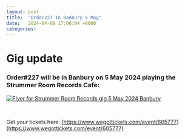 ```yaml
---
layout: post
title:  "Order227 In Banbury 5 May"
date:   2024-04-08 17:06:04 +0000
categories: 
---
```

# Gig update

### Order#227 will be in Banbury on 5 May 2024 playing the Strummer Room Records Cafe:
[![Flyer for Strummer Room Records gig 5 May 2024 Banbury]({{site.baseurl}}/img/20240504_flyer.jpg)](https://www.facebook.com/events/742279564447361/)

<br>

Get your tickets here: [https://www.wegottickets.com/event/605777](https://www.wegottickets.com/event/605777)
